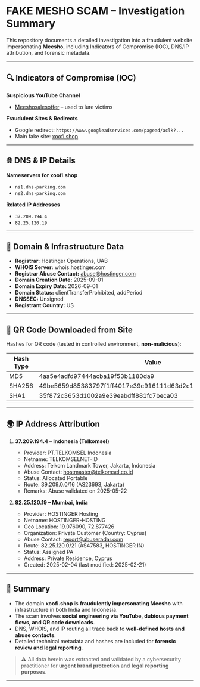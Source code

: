 # FAKE MESHO SCAM – Investigation Summary

This repository documents a detailed investigation into a fraudulent website impersonating **Meesho**, including Indicators of Compromise (IOC), DNS/IP attribution, and forensic metadata.  

---

## 🔍 Indicators of Compromise (IOC)

**Suspicious YouTube Channel**  
- [Meeshosalesoffer](https://www.youtube.com/@Meeshosalesoffer) – used to lure victims

**Fraudulent Sites & Redirects**  
- Google redirect: `https://www.googleadservices.com/pagead/aclk?...`  
- Main fake site: [xoofi.shop](https://xoofi.shop)

---

## 🌐 DNS & IP Details

**Nameservers for xoofi.shop**  
- `ns1.dns-parking.com`  
- `ns2.dns-parking.com`  

**Related IP Addresses**  
- `37.209.194.4`  
- `82.25.120.19`  

---

## 🏢 Domain & Infrastructure Data

- **Registrar:** Hostinger Operations, UAB  
- **WHOIS Server:** whois.hostinger.com  
- **Registrar Abuse Contact:** abuse@hostinger.com  
- **Domain Creation Date:** 2025-09-01  
- **Domain Expiry Date:** 2026-09-01  
- **Domain Status:** clientTransferProhibited, addPeriod  
- **DNSSEC:** Unsigned  
- **Registrant Country:** US  

---

## 📱 QR Code Downloaded from Site

Hashes for QR code (tested in controlled environment, **non-malicious**):  

| Hash Type | Value |
|-----------|-------|
| MD5       | 4aa5e4adfd97444acba19f53b1180da9 |
| SHA256    | 49be5659d85383797f1ff4017e39c916111d63d2c11129f6c79b68c9feaffefe |
| SHA1      | 35f872c3653d1002a9e39eabdff881fc7beca03 |

---

## 🌍 IP Address Attribution

1. **37.209.194.4 – Indonesia (Telkomsel)**  
   - Provider: PT.TELKOMSEL Indonesia  
   - Netname: TELKOMSELNET-ID  
   - Address: Telkom Landmark Tower, Jakarta, Indonesia  
   - Abuse Contact: hostmaster@telkomsel.co.id  
   - Status: Allocated Portable  
   - Route: 39.209.0.0/16 (AS23693, Jakarta)  
   - Remarks: Abuse validated on 2025-05-22  

2. **82.25.120.19 – Mumbai, India**  
   - Provider: HOSTINGER Hosting  
   - Netname: HOSTINGER-HOSTING  
   - Geo Location: 19.076090, 72.877426  
   - Organization: Private Customer (Country: Cyprus)  
   - Abuse Contact: report@abuseradar.com  
   - Route: 82.25.120.0/21 (AS47583, HOSTINGER IN)  
   - Status: Assigned PA  
   - Address: Private Residence, Cyprus  
   - Created: 2025-02-04 (last modified: 2025-02-21)  

---

## 📌 Summary

- The domain **xoofi.shop** is **fraudulently impersonating Meesho** with infrastructure in both India and Indonesia.  
- The scam involves **social engineering via YouTube, dubious payment flows, and QR code downloads**.  
- DNS, WHOIS, and IP routing all trace back to **well-defined hosts and abuse contacts**.  
- Detailed technical metadata and hashes are included for **forensic review and legal reporting**.  

> ⚠️ All data herein was extracted and validated by a cybersecurity practitioner for **urgent brand protection** and **legal reporting purposes**.

---
